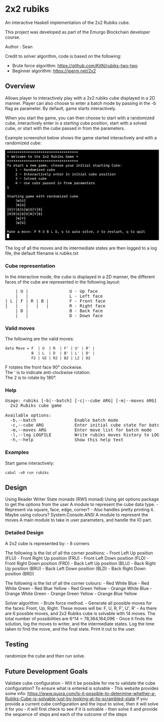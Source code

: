 # 2x2 rubiks
An interactive Haskell implementation of the 2x2 Rubiks cube.

This project was developed as part of the Emurgo Blockchain developer course.

Author : Sean 

Credit to solver algorithm, code is based on the following:
 - Brute force  algorithm: https://github.com/KitN/rubiks-two-two
 - Beginner algorithm: https://jperm.net/2x2


## Overview
Allows player to interactively play with a 2x2 rubiks cube displayed in a 2D manner. Player can also choose to enter a batch mode by passing in the -b flag as parameter. By default, game starts interactively.

When you start the game, you can then choose to start with a randomized cube, interactively enter in a starting cube position, start with a solved cube, or start with the cube passed in from the parameters.

Example screenshot below shows the game started interactively and with a randomized cube:

![Interactive start with randomized cube](./img/interactive_start.png)

The log of all the moves and its intermediate states are then logged to a log file, the default filename is rubiks.txt

### Cube representation
In the interactive mode, the cube is displayed in a 2D manner, the different faces of the cube are represented in the following layout:

<pre>
    | U |                U - Up face
    |   |                L - Left face
| L | F | R | B |        F - Front face
|   |   |   |   |        R - Right face
    | D |                B - Back face
    |   |                D - Down face
</pre>


### Valid moves
The following are the valid moves:

```
data Move = F  | U  | R  | F' | U' | R' |
            B  | L  | D  | B' | L' | D' |
            F2 | U2 | R2 | B2 | L2 | D2
```

F rotates the front face 90° clockwise.<br>
The ' is to indicate anti-clockwise rotation.<br>
The 2 is to rotate by 180°.


### Help
<pre>
Usage: rubiks [-b|--batch] [-c|--cube ARG] [-m|--moves ARG] [-l|--log LOGFILE]
  2x2 Rubiks cube game

Available options:
  -b,--batch               Enable batch mode
  -c,--cube ARG            Enter initial cube state for batch mode
  -m,--moves ARG           Enter move list for batch mode
  -l,--log LOGFILE         Write rubiks moves history to LOGFILE
  -h,--help                Show this help text
</pre>

### Examples

Start game interactively:
```
cabal -v0 run rubiks
```




## Design
Using Reader Writer State monads (RWS monad)
Using get options package to get the options from the user
A module to represent the cube data type. 
    - Represent via square, face, edge, corner?
    - Also handles pretty printing it. Maybe using colours? System.Console.ANSI
A module to represent the moves
A main module to take in user parameters, and handle the IO part. 

### Detailed Design

A 2x2 cube is represented by:
    - 8 corners

The following is the list of all the corner positions:
    - Front Left Up position (FLU)
    - Front Right Up position (FRU)
    - Front Left Down position (FLD)
    - Front Right Down position (FRD)
    - Back Left Up position (BLU)
    - Back Right Up position (BRU)
    - Back Left Down position (BLD)
    - Back Right Down position (BRD)

The following is the list of all the corner colours:
    - Red White Blue
    - Red White Green
    - Red Blue Yellow
    - Red Green Yellow
    - Orange White Blue
    - Orange White Green
    - Orange Green Yellow
    - Orange Blue Yellow

Solver algorithm:
    - Brute force method.
    - Generate all possible moves for the faces: Front, Up, Right. These moves will be: F, U, R, F', U', R'
    - As there are 6 possible moves, and 2x2 Rubiks cube is solvable with 14 moves. The total number of possibilities are 6^14 = 78,364,164,096
    - Once it finds the solution, log the moves to writer, and the intermediate states.  Log the time taken to find the move, and the final state. Print it out to the user.


## Testing
randomize the cube and then run solve.



## Future Development Goals
Validate cube configuration
    - Will it be possible for me to validate the cube configuration? To ensure what is entered is solvable
    - This website provides some info: 
      https://www.quora.com/Is-it-possible-to-determine-whether-a-Rubiks-Cube-is-solvable-just-by-looking-at-its-scrambled-state
If you provide a current cube configuration and the input to solve, then it will solve it for you
    - it will first check to see if it is solvable
    - then solve it and provide the sequence of steps and each of the outcome of the steps




